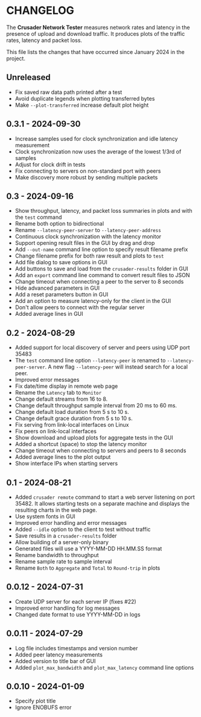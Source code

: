 # CHANGELOG

The **Crusader Network Tester** measures network rates and latency
in the presence of upload and download traffic.
It produces plots of the traffic rates,
latency and packet loss.

This file lists the changes that have occurred since January 2024 in the project.

## Unreleased

* Fix saved raw data path printed after a test
* Avoid duplicate legends when plotting transferred bytes
* Make `--plot-transferred` increase default plot height

## 0.3.1 - 2024-09-30

* Increase samples used for clock synchronization and idle latency measurement
* Clock synchronization now uses the average of the lowest 1/3rd of samples
* Adjust for clock drift in tests
* Fix connecting to servers on non-standard port with peers
* Make discovery more robust by sending multiple packets

## 0.3 - 2024-09-16

* Show throughput, latency, and packet loss summaries in plots and with the `test` command
* Rename both option to bidirectional
* Rename `--latency-peer-server` to `--latency-peer-address`
* Continuous clock synchronization with the latency monitor
* Support opening result files in the GUI by drag and drop
* Add `--out-name` command line option to specify result filename prefix
* Change filename prefix for both raw result and plots to `test`
* Add file dialog to save options in GUI
* Add buttons to save and load from the `crusader-results` folder in GUI
* Add an `export` command line command to convert result files to JSON
* Change timeout when connecting a peer to the server to 8 seconds
* Hide advanced parameters in GUI
* Add a reset parameters button in GUI
* Add an option to measure latency-only for the client in the GUI
* Don't allow peers to connect with the regular server
* Added average lines in GUI

## 0.2 - 2024-08-29

* Added support for local discovery of server and peers using UDP port 35483
* The `test` command line option `--latency-peer` is renamed to `--latency-peer-server`.
  A new flag `--latency-peer` will instead search for a local peer.
* Improved error messages
* Fix date/time display in remote web page
* Rename the `Latency` tab to `Monitor`
* Change default streams from 16 to 8.
* Change default throughput sample interval from 20 ms to 60 ms.
* Change default load duration from 5 s to 10 s.
* Change default grace duration from 5 s to 10 s.
* Fix serving from link-local interfaces on Linux
* Fix peers on link-local interfaces
* Show download and upload plots for aggregate tests in the GUI
* Added a shortcut (space) to stop the latency monitor
* Change timeout when connecting to servers and peers to 8 seconds
* Added average lines to the plot output
* Show interface IPs when starting servers

## 0.1 - 2024-08-21

* Added `crusader remote` command to start a web server listening on port 35482.
   It allows starting tests on a separate machine and
   displays the resulting charts in the web page.
* Use system fonts in GUI
* Improved error handling and error messages
* Added `--idle` option to the client to test without traffic
* Save results in a `crusader-results` folder
* Allow building of a server-only binary
* Generated files will use a YYYY-MM-DD HH.MM.SS format
* Rename bandwidth to throughput
* Rename sample rate to sample interval
* Rename `Both` to `Aggregate` and `Total` to `Round-trip` in plots

## 0.0.12 - 2024-07-31

* Create UDP server for each server IP (fixes #22)
* Improved error handling for log messages
* Changed date format to use YYYY-MM-DD in logs

## 0.0.11 - 2024-07-29

* Log file includes timestamps and version number
* Added peer latency measurements
* Added version to title bar of GUI
* Added `plot_max_bandwidth` and `plot_max_latency` command line options

## 0.0.10 - 2024-01-09

* Specify plot title
* Ignore ENOBUFS error
